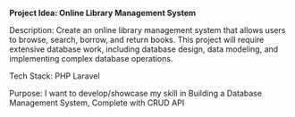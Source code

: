 **Project Idea: Online Library Management System**

Description: Create an online library management system that allows users to browse, search, borrow, and return books. This project will require extensive database work, including database design, data modeling, and implementing complex database operations.

Tech Stack:
PHP
Laravel

Purpose: I want to develop/showcase my skill in Building a Database Management System, Complete with CRUD API

